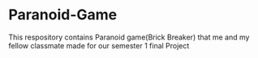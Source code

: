 # Paranoid-Game
This respository contains Paranoid game(Brick Breaker) that me and my fellow classmate made for our semester 1 final Project

